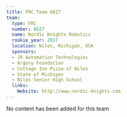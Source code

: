 ```yaml
---
title: FRC Team 6627
team:
  type: FRC
  number: 6627
  name: Nordic Knights Robotics
  rookie_year: 2017
  location: Niles, Michigan, USA
  sponsors:
  - JR Automation Technologies
  - Argosy Foundation
  - Cottage Inn Pizza of Niles
  - State of Michigan
  - Niles Senior High School
  links:
    Website: http://www.nordic-knights.com
---
```


No content has been added for this team